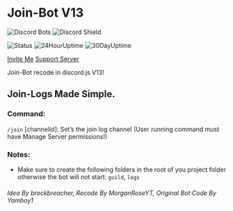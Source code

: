# Join-Bot V13
![Discord Bots](https://top.gg/api/widget/servers/752242020864753795.svg) ![Discord Shield](https://discord.com/api/guilds/514101346992128012/widget.png?style=shield) 

![Status](https://status.brbr.xyz/api/badge/12/status) ![24HourUptime](https://status.brbr.xyz/api/badge/12/uptime/24) ![30DayUptime](https://status.brbr.xyz/api/badge/12/uptime/720?label=30&labelSuffix=d)

[Invite Me](https://discord.com/api/oauth2/authorize?client_id=752242020864753795&permissions=2147503232&scope=bot%20applications.commands)  [Support Server](https://discord.gg/SWTseD7)

Join-Bot recode in discord.js V13!
## Join-Logs Made Simple.

### Command:
`/join` [channelid]: Set’s the join log channel (User running command must have Manage Server permissions!)
  
  ### Notes:
  - Make sure to create the following folders in the root of you project folder otherwise the bot will not start: `guild`, `logs`

###### Idea By brockbreacher, Recode By MorganRoseYT, Original Bot Code By Yamboy1
